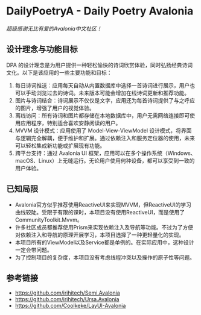 #  DailyPoetryA - Daily Poetry Avalonia

*超级感谢无比有爱的Avalonia中文社区！*

## 设计理念与功能目标

DPA 的设计理念是为用户提供一种轻松愉快的诗词欣赏体验，同时弘扬经典诗词文化。以下是该应用的一些主要功能和目标：

1. 每日诗词推送：应用每天自动从内置数据库中选择一首诗词进行展示，用户也可以手动浏览过去的诗词。未来版本可能会增加在线诗词更新和推荐功能。
2. 图片与诗词结合：诗词展示不仅仅是文字，应用还为每首诗词提供了与之呼应的图片，增强了用户的视觉体验。
3. 离线访问：所有诗词和图片都存储在本地数据库中，用户无需网络连接即可使用应用程序，特别适合喜欢安静阅读的用户。
4. MVVM 设计模式：应用使用了 Model-View-ViewModel 设计模式，将界面与逻辑完全解耦，便于维护和扩展。通过依赖注入和服务定位器的使用，未来可以轻松集成新功能或扩展现有功能。
5. 跨平台支持：通过 Avalonia UI 框架，应用可以在多个操作系统（Windows、macOS、Linux）上无缝运行。无论用户使用何种设备，都可以享受到一致的用户体验。

## 已知局限

* Avalonia官方似乎推荐使用ReactiveUI来实现MVVM，但ReactiveUI的学习曲线较陡。受限于有限的课时，本项目没有使用ReactiveUI，而是使用了CommunityToolkit.Mvvm。
* 许多社区成员都推荐使用Prism来实现依赖注入及导航等功能。不过为了方便对依赖注入和导航的原理开展学习，本项目选择了一种更轻量化的实现。
* 本项目所有的ViewModel以及Service都是单例的。在实际应用中，这种设计一定会带问题。
* 为了控制项目的复杂度，本项目没有考虑线程冲突以及操作的原子性等问题。

## 参考链接

* https://github.com/irihitech/Semi.Avalonia
* https://github.com/irihitech/Ursa.Avalonia
* https://github.com/Coolkeke/LayUI-Avalonia
